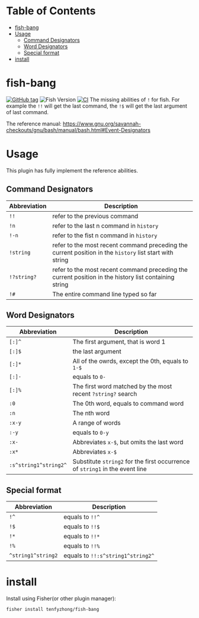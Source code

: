 # Table of Contents
- [fish-bang](#fish-bang)
- [Usage](#usage)
  - [Command Designators](#command-designators)
  - [Word Designators](#word-designators)
  - [Special format](#special-format)
- [install](#install)

# fish-bang
[![GitHub tag](https://img.shields.io/github/tag/tenfyzhong/fish-bang.svg)](https://github.com/tenfyzhong/fish-bang/tags)
![Fish Version](https://img.shields.io/badge/support-fish%203.6.0-yellowgreen.svg?style=flat)
[![CI](https://github.com/tenfyzhong/fish-bang/actions/workflows/test.yml/badge.svg)](https://github.com/tenfyzhong/fish-bang/actions/workflows/test.yml)
The missing abilities of `!` for fish. For example the `!!` will get the last command, the `!$` will get the last argument of last command.

The reference manual: https://www.gnu.org/savannah-checkouts/gnu/bash/manual/bash.html#Event-Designators

# Usage 
This plugin has fully implement the reference abilities.

## Command Designators
| Abbreviation | Description                                                                                             |
|--------------|---------------------------------------------------------------------------------------------------------|
| `!!`         | refer to the previous command                                                                           |
| `!n`         | refer to the last n command in `history`                                                                |
| `!-n`        | refer to the fist n command in `history`                                                                |
| `!string`    | refer to the most recent command preceding the current position in the `history` list start with string |
| `!?string?`  | refer to the most recent command preceding the current position in the history list containing string   |
| `!#`         | The entire command line typed so far                                                                    |

## Word Designators
| Abbreviation          | Description                                                                  |
|-----------------------|------------------------------------------------------------------------------|
| `[:]^`                | The first argument, that is word 1                                           |
| `[:]$`                | the last argument                                                            |
| `[:]*`                | All of the owrds, except the 0th, equals to `1-$`                            |
| `[:]-`                | equals to `0-`                                                               |
| `[:]%`                | The first word matched by the most recent `?string?` search                  |
| `:0`                  | The 0th word, equals to command word                                         |
| `:n`                  | The nth word                                                                 |
| `:x-y`                | A range of words                                                             |
| `:-y`                 | equals to `0-y`                                                              |
| `:x-`                 | Abbreviates `x-$`, but omits the last word                                   |
| `:x*`                 | Abbreviates `x-$`                                                            |
| `:s^string1^string2^` | Substitute `string2` for the first occurrence of `string1` in the event line |

## Special format
| Abbreviation       | Description                       |
|--------------------|-----------------------------------|
| `!^`               | equals to `!!^`                   |
| `!$`               | equals to `!!$`                   |
| `!*`               | equals to `!!*`                   |
| `!%`               | equals to `!!%`                   |
| `^string1^string2` | equals to `!!:s^string1^string2^` |

# install 
Install using Fisher(or other plugin manager):
```
fisher install tenfyzhong/fish-bang
```
